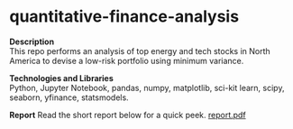 # quantitative-finance-analysis  
**Description**  
This repo performs an analysis of top energy and tech stocks in North America to devise a low-risk portfolio using minimum variance.

**Technologies and Libraries**  
Python, Jupyter Notebook, pandas, numpy, matplotlib, sci-kit learn, scipy, seaborn, yfinance, statsmodels.

**Report**
Read the short report below for a quick peek.
[report.pdf](https://github.com/deepparekh02/quantitative-finance-analysis/files/11863191/report.pdf)
